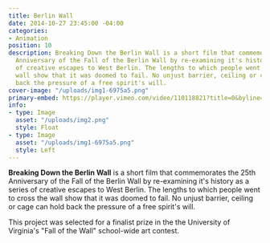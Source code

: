 ```yaml
---
title: Berlin Wall
date: 2014-10-27 23:45:00 -04:00
categories:
- Animation
position: 10
description: Breaking Down the Berlin Wall is a short film that commemorates the 25th
  Anniversary of the Fall of the Berlin Wall by re-examining it's history as a series
  of creative escapes to West Berlin. The lengths to which people went to cross the
  wall show that it was doomed to fail. No unjust barrier, ceiling or cage can hold
  back the pressure of a free spirit's will.
cover-image: "/uploads/img1-6975a5.png"
primary-embed: https://player.vimeo.com/video/110118821?title=0&byline=0&portrait=0
info:
- type: Image
  asset: "/uploads/img2.png"
  style: Float
- type: Image
  asset: "/uploads/img1-6975a5.png"
  style: Left
---
```


**Breaking Down the Berlin Wall** is a short film that commemorates the 25th Anniversary of the Fall of the Berlin Wall by re-examining it's history as a series of creative escapes to West Berlin. The lengths to which people went to cross the wall show that it was doomed to fail. No unjust barrier, ceiling or cage can hold back the pressure of a free spirit's will.

This project was selected for a finalist prize in the the University of Virginia's "Fall of the Wall" school-wide art contest.